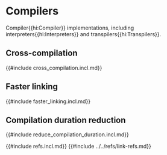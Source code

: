 # Compilers

Compiler{{hi:Compiler}} implementations, including interpreters{{hi:Interpreters}} and transpilers{{hi:Transpilers}}.

## Cross-compilation

{{#include cross_compilation.incl.md}}

## Faster linking

{{#include faster_linking.incl.md}}

## Compilation duration reduction

{{#include reduce_compilation_duration.incl.md}}

{{#include refs.incl.md}}
{{#include ../../refs/link-refs.md}}

<div class="hidden">
</div>
